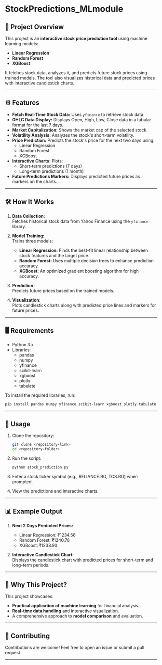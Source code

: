 # StockPredictions_MLmodule
## 📜 Project Overview
This project is an **interactive stock price prediction tool** using machine learning models:  
- **Linear Regression**
- **Random Forest**
- **XGBoost**

It fetches stock data, analyzes it, and predicts future stock prices using trained models. The tool also visualizes historical data and predicted prices with interactive candlestick charts.

---

## ⚙️ Features
- **Fetch Real-Time Stock Data:** Uses `yfinance` to retrieve stock data.
- **OHLC Data Display:** Displays Open, High, Low, Close data in a tabular format for the last 7 days.
- **Market Capitalization:** Shows the market cap of the selected stock.
- **Volatility Analysis:** Analyzes the stock's short-term volatility.
- **Price Prediction:** Predicts the stock's price for the next two days using:
  - Linear Regression
  - Random Forest
  - XGBoost
- **Interactive Charts:** Plots:
  - Short-term predictions (7 days)
  - Long-term predictions (1 month)
- **Future Predictions Markers:** Displays predicted future prices as markers on the charts.

---

## 🛠️ How It Works
1. **Data Collection:**  
   Fetches historical stock data from Yahoo Finance using the `yfinance` library.
   
2. **Model Training:**  
   Trains three models:
   - **Linear Regression:** Finds the best-fit linear relationship between stock features and the target price.
   - **Random Forest:** Uses multiple decision trees to enhance prediction accuracy.
   - **XGBoost:** An optimized gradient boosting algorithm for high accuracy.

3. **Prediction:**  
   Predicts future prices based on the trained models.

4. **Visualization:**  
   Plots candlestick charts along with predicted price lines and markers for future prices.

---

## 🖥️ Requirements
- Python 3.x
- Libraries:
  - pandas
  - numpy
  - yfinance
  - scikit-learn
  - xgboost
  - plotly
  - tabulate

To install the required libraries, run:
```bash
pip install pandas numpy yfinance scikit-learn xgboost plotly tabulate
```

---

## 🚀 Usage
1. Clone the repository:
   ```bash
   git clone <repository-link>
   cd <repository-folder>
   ```
2. Run the script:
   ```bash
   python stock_prediction.py
   ```

3. Enter a stock ticker symbol (e.g., RELIANCE.BO, TCS.BO) when prompted.
4. View the predictions and interactive charts.

---

## 📊 Example Output
1. **Next 2 Days Predicted Prices:**  
   - Linear Regression: ₹1234.56  
   - Random Forest: ₹1240.78  
   - XGBoost: ₹1238.90  

2. **Interactive Candlestick Chart:**  
   Displays the candlestick chart with predicted prices for short-term and long-term periods.

---

## 🤔 Why This Project?
This project showcases:
- **Practical application of machine learning** for financial analysis.
- **Real-time data handling** and interactive visualization.
- A comprehensive approach to **model comparison** and evaluation.

---

## 🙌 Contributing
Contributions are welcome! Feel free to open an issue or submit a pull request.

---
